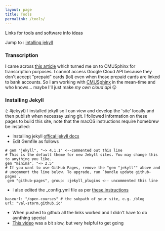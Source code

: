 ```yaml
---
layout: page
title: Tools
permalink: /tools/
---
```


Links for tools and software info ideas

Jump to : [intalling jekyll](#jekyll)

### Transcription
I came across [this article](https://medium.com/@valdolyon/google-speech-to-text-work-on-your-timestamps-78abf7805fe2) which turned me on to CMUSphinx for transcription purposes. I cannot access Google Cloud API because they don't accept "prepaid" cards (lol) even when those prepaid cards are linked to bank accounts. So I am working with [CMUSphinx](CMUsphinx.github.io/) in the mean-time and who knows... maybe I'll just make *my own cloud api* :stuck_out_tongue:

### Installing Jekyll
{: #jekyyl}
I installed jekyll so I can view and develop the 'site' locally and then publish when necessay using git. I followed information on these pages to build this site, note that the macOS instructions require homebrew be installed:

- Installing jekyll [offical jekyll docs](https://jekyllrb.com/docs/installation/macos/)
- Edit Gemfile as follows
```
# gem "jekyll", "~> 4.1.1" <--commented out this line
# This is the default theme for new Jekyll sites. You may change this to anything you like.
gem "minima", "~> 2.5"
# If you want to use GitHub Pages, remove the "gem "jekyll"" above and
# uncomment the line below. To upgrade, run `bundle update github-pages`.
 gem "github-pages", group: :jekyll_plugins <-- uncommented this line
```
- I also edited the _config.yml file as per [these instructions](https://idratherbewriting.com/documentation-theme-jekyll/mydoc_publishing_github_pages.html)
```
baseurl: "/open-courses" # the subpath of your site, e.g. /blog
url: "val-storm.github.io" 
```
- When pushed to github all the links worked and I didn't have to do aynthing special
- [This video](https://youtu.be/SWVjQsvQocA) was a bit slow, but very helpful to get going